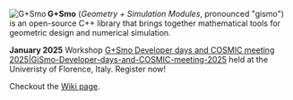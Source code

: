 [<img align="left" src="https://people.ricam.oeaw.ac.at/gismo/wiki/public/Gallery/g_plus_s_3d_256.png" title="G+Smo">](https://github.com/gismo/gismo/wiki/Gallery)
**G+Smo** (*Geometry + Simulation Modules*, pronounced "gismo") is an
open-source C++ library that brings together mathematical tools for
geometric design and numerical simulation.

**January 2025** Workshop [G+Smo Developer days and COSMIC meeting 2025|GiSmo-Developer-days-and-COSMIC-meeting-2025](https://github.com/gismo/gismo/wiki/GiSmo-Developer-days-and-COSMIC-meeting-2025) held at the Univeristy of Florence, Italy. Register now!

Checkout the [Wiki page](https://github.com/gismo/gismo/wiki).

